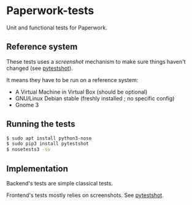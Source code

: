# Paperwork-tests

Unit and functional tests for Paperwork.


## Reference system

These tests uses a *screenshot* mechanism to make sure things haven't
changed (see [pytestshot](https://github.com/jflesch/pytestshot#readme)).

It means they have to be run on a reference system:
* A Virtual Machine in Virtual Box (should be optional)
* GNU/Linux Debian stable (freshly installed ; no specific config)
* Gnome 3


## Running the tests

```sh
$ sudo apt install python3-nose
$ sudo pip3 install pytestshot
$ nosetests3 -sv
```

## Implementation

Backend's tests are simple classical tests.

Frontend's tests mostly relies on screenshots. See
[pytestshot](https://github.com/jflesch/pytestshot#readme).
